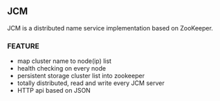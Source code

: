 ## JCM

JCM is a distributed name service implementation based on ZooKeeper.

### FEATURE

* map cluster name to node(ip) list
* health checking on every node
* persistent storage cluster list into zookeeper
* totally distributed, read and write every JCM server
* HTTP api based on JSON




